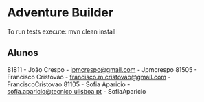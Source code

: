 # Adventure Builder

To run tests execute: mvn clean install
 
## Alunos ##

81811 - João Crespo - jpmcrespo@gmail.com - Jpmcrespo
81505 - Francisco Cristóvão - francisco.m.cristovao@gmail.com - FranciscoCristovao
81105 - Sofia Aparicio - sofia.aparicio@tecnico.ulisboa.pt - SofiaAparicio
